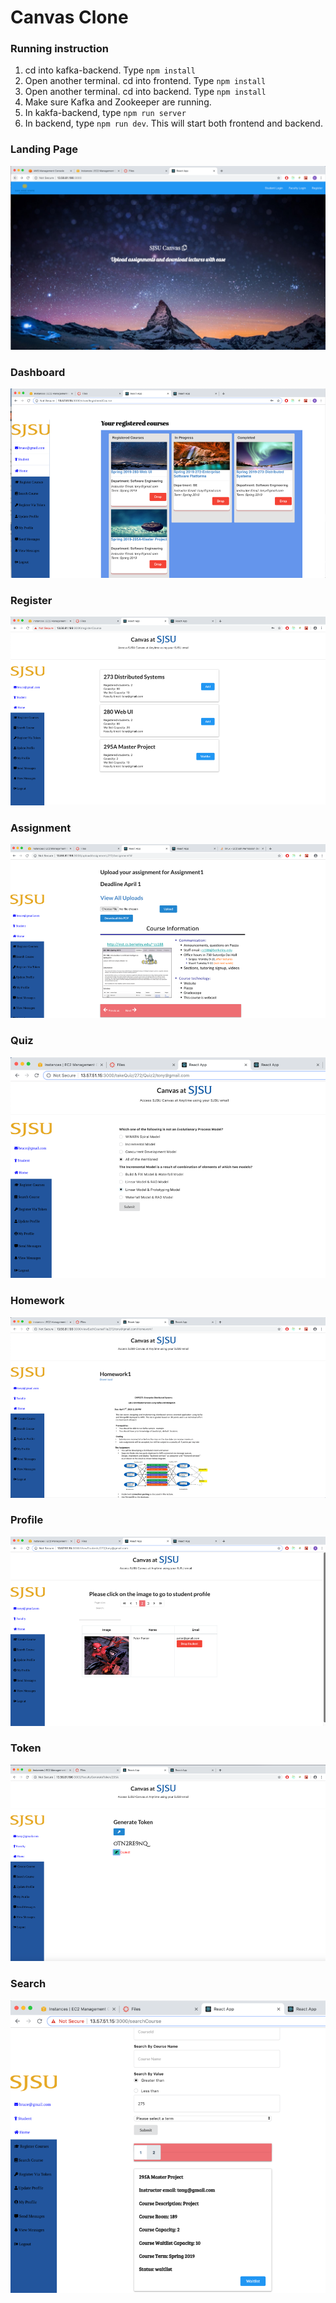 # Canvas Clone
### Running instruction

1. cd into kafka-backend. Type ```npm install```
2. Open another terminal. cd into frontend.  Type ```npm install```
3. Open another terminal. cd into backend.  Type ```npm install```
4. Make sure Kafka and Zookeeper are running.
5. In kakfa-backend, type ```npm run server```
5. In backend, type ```npm run dev```. This will start both frontend and backend.



### Landing Page
![alt text](./README_Files/Canvas_Landing.png "Landing")

### Dashboard
![alt text](./README_Files/Canvas_Dashboard.png "Dashboard")

### Register
![alt text](./README_Files/Canvas_Register.png "Register")

### Assignment
![alt text](./README_Files/Canvas_Assignment.png "Assignment")

### Quiz
![alt text](./README_Files/Canvas_Quiz.png "Quiz")

### Homework
![alt text](./README_Files/Canvas_Homework.png "Homework")

### Profile
![alt text](./README_Files/Canvas_Profile.png "Profile")

### Token
![alt text](./README_Files/Canvas_Token.png "Token")

### Search
![alt text](./README_Files/Canvas_Search.png "Search")


